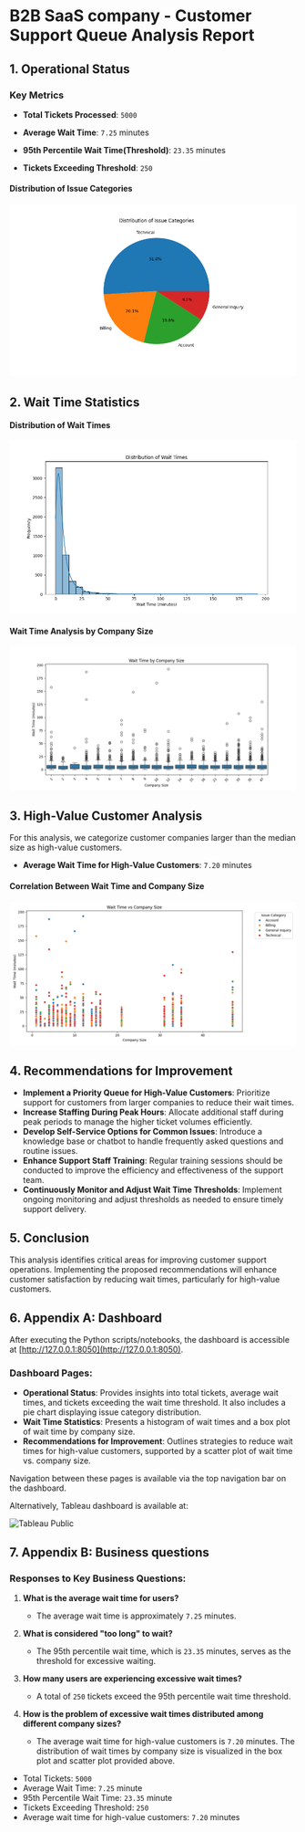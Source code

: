 # B2B SaaS company - Customer Support Queue Analysis Report

## 1. Operational Status

### Key Metrics

- **Total Tickets Processed**: `5000`

- **Average Wait Time**: `7.25` minutes

- **95th Percentile Wait Time(Threshold)**: `23.35` minutes

- **Tickets Exceeding Threshold**: `250`

#### Distribution of Issue Categories

![Issue Categories Distribution:](images/issue_categories_pie.png)

## 2. Wait Time Statistics

#### Distribution of Wait Times
![Wait Time Distribution](images/wait_time_histogram.png)

#### Wait Time Analysis by Company Size
![Wait Time by Company Size](images/wait_time_by_company_size.png)

## 3. High-Value Customer Analysis

For this analysis, we categorize customer companies larger than the median size as high-value customers.

- **Average Wait Time for High-Value Customers**: `7.20` minutes

#### Correlation Between Wait Time and Company Size
![Wait Time vs Company Size](images/wait_time_vs_company_size.png)

## 4. Recommendations for Improvement

- **Implement a Priority Queue for High-Value Customers**: Prioritize support for customers from larger companies to reduce their wait times.
- **Increase Staffing During Peak Hours**: Allocate additional staff during peak periods to manage the higher ticket volumes efficiently.
- **Develop Self-Service Options for Common Issues**: Introduce a knowledge base or chatbot to handle frequently asked questions and routine issues.
- **Enhance Support Staff Training**: Regular training sessions should be conducted to improve the efficiency and effectiveness of the support team.
- **Continuously Monitor and Adjust Wait Time Thresholds**: Implement ongoing monitoring and adjust thresholds as needed to ensure timely support delivery.

## 5. Conclusion

This analysis identifies critical areas for improving customer support operations. Implementing the proposed recommendations will enhance customer satisfaction by reducing wait times, particularly for high-value customers.

## 6. Appendix A: Dashboard

After executing the Python scripts/notebooks, the dashboard is accessible at [http://127.0.0.1:8050](http://127.0.0.1:8050).

### Dashboard Pages:

- **Operational Status**: Provides insights into total tickets, average wait times, and tickets exceeding the wait time threshold. It also includes a pie chart displaying issue category distribution.
- **Wait Time Statistics**: Presents a histogram of wait times and a box plot of wait time by company size.
- **Recommendations for Improvement**: Outlines strategies to reduce wait times for high-value customers, supported by a scatter plot of wait time vs. company size.

Navigation between these pages is available via the top navigation bar on the dashboard.

Alternatively, Tableau dashboard is available at:

![Tableau Public]()

## 7. Appendix B: Business questions

### Responses to Key Business Questions:

1. **What is the average wait time for users?**
   - The average wait time is approximately `7.25` minutes.

2. **What is considered "too long" to wait?**
   - The 95th percentile wait time, which is `23.35` minutes, serves as the threshold for excessive waiting.

3. **How many users are experiencing excessive wait times?**
   - A total of `250` tickets exceed the 95th percentile wait time threshold.

4. **How is the problem of excessive wait times distributed among different company sizes?**
   - The average wait time for high-value customers is `7.20` minutes. The distribution of wait times by company size is visualized in the box plot and scatter plot provided above.


- Total Tickets: `5000`
- Average Wait Time: `7.25` minute
- 95th Percentile Wait Time: `23.35` minute
- Tickets Exceeding Threshold: `250`
- Average wait time for high-value customers: `7.20` minutes
